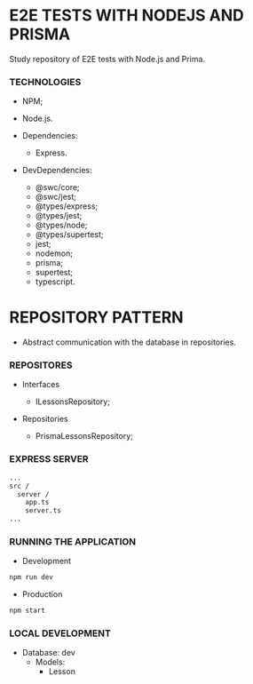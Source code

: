# E2E TESTS WITH NODEJS AND PRISMA

Study repository of E2E tests with Node.js and Prima.

### TECHNOLOGIES

- NPM;
- Node.js.

- Dependencies:

  - Express.

- DevDependencies:
  - @swc/core;
  - @swc/jest;
  - @types/express;
  - @types/jest;
  - @types/node;
  - @types/supertest;
  - jest;
  - nodemon;
  - prisma;
  - supertest;
  - typescript.

# REPOSITORY PATTERN

- Abstract communication with the database in repositories.

### REPOSITORES

- Interfaces

  - ILessonsRepository;

- Repositories
  - PrismaLessonsRepository;

### EXPRESS SERVER

```bash
...
src /
  server /
    app.ts
    server.ts
...
```

### RUNNING THE APPLICATION

- Development

```bash
npm run dev
```

- Production

```bash
npm start
```

### LOCAL DEVELOPMENT

- Database: dev
  - Models:
    - Lesson
